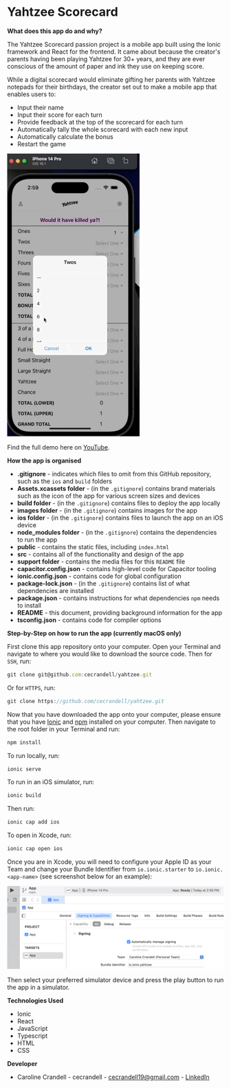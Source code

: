 # Yahtzee Scorecard

**What does this app do and why?**

The Yahtzee Scorecard passion project is a mobile app built using the Ionic framework and React for the frontend. It came about because the creator's parents having been playing Yahtzee for 30+ years, and they are ever conscious of the amount of paper and ink they use on keeping score.

While a digital scorecard would eliminate gifting her parents with Yahtzee notepads for their birthdays, the creator set out to make a mobile app that enables users to:

- Input their name
- Input their score for each turn
- Provide feedback at the top of the scorecard for each turn
- Automatically tally the whole scorecard with each new input
- Automatically calculate the bonus
- Restart the game

![yahtzee.gif](support/yahtzee.gif)

Find the full demo here on [YouTube](https://www.youtube.com/watch?v=oexg46TRvtY).

**How the app is organised**

- **.gitignore** - indicates which files to omit from this GitHub repository, such as the `ios` and `build` folders
- **Assets.xcassets folder** - (in the `.gitignore`) contains brand materials such as the icon of the app for various screen sizes and devices
- **build folder** - (in the `.gitignore`) contains files to deploy the app locally
- **images folder** - (in the `.gitignore`) contains images for the app
- **ios folder** - (in the `.gitignore`) contains files to launch the app on an iOS device
- **node_modules folder** - (in the `.gitignore`) contains the dependencies to run the app
- **public** - contains the static files, including `index.html`
- **src** - contains all of the functionality and design of the app
- **support folder** - contains the media files for this `README` file
- **capacitor.config.json** - contains high-level code for Capacitor tooling
- **ionic.config.json** - contains code for global configuration
- **package-lock.json** - (in the `.gitignore`) contains list of what dependencies are installed
- **package.json** - contains instructions for what dependencies `npm` needs to install
- **README** - this document, providing background information for the app
- **tsconfig.json** - contains code for compiler options

**Step-by-Step on how to run the app (currently macOS only)**

First clone this app repository onto your computer. Open your Terminal and navigate to where you would like to download the source code. Then for `SSH`, run:

```js
git clone git@github.com:cecrandell/yahtzee.git
```

Or for `HTTPS`, run:

```js
git clone https://github.com/cecrandell/yahtzee.git
```

Now that you have downloaded the app onto your computer, please ensure that you have [Ionic](https://ionicframework.com/docs/intro/cli) and [npm](https://docs.npmjs.com/downloading-and-installing-node-js-and-npm) installed on your computer. Then navigate to the root folder in your Terminal and run:

```js
npm install
```

To run locally, run:

```js
ionic serve
```

To run in an iOS simulator, run:

```js
ionic build
```

Then run:

```js
ionic cap add ios
```

To open in Xcode, run:

```js
ionic cap open ios
```

Once you are in Xcode, you will need to configure your Apple ID as your Team and change your Bundle Identifier from `io.ionic.starter` to `io.ionic.<app-name>` (see screenshot below for an example):

![xcode](support/xcode.png)

Then select your preferred simulator device and press the play button to run the app in a simulator.

**Technologies Used**

- Ionic
- React
- JavaScript
- Typescript
- HTML
- CSS

**Developer**

- Caroline Crandell - cecrandell - cecrandell19@gmail.com - [LinkedIn](https://www.linkedin.com/in/carolinecrandell/)
